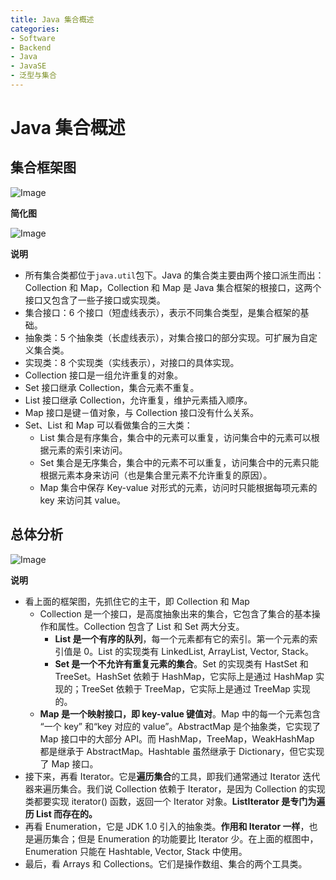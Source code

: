 ```yaml
---
title: Java 集合概述
categories:
- Software
- Backend
- Java
- JavaSE
- 泛型与集合
---
```

# Java 集合概述

## 集合框架图

![Image](https://cdn.jsdelivr.net/gh/LuShan123888/Files@main/Pictures/2021-03-21-640.jpeg)

**简化图**

![Image](https://cdn.jsdelivr.net/gh/LuShan123888/Files@main/Pictures/2021-03-21-640-20210321183553448.jpeg)

**说明**

- 所有集合类都位于`java.util`包下。Java 的集合类主要由两个接口派生而出：Collection 和 Map，Collection 和 Map 是 Java 集合框架的根接口，这两个接口又包含了一些子接口或实现类。
- 集合接口：6 个接口（短虚线表示），表示不同集合类型，是集合框架的基础。
- 抽象类：5 个抽象类（长虚线表示），对集合接口的部分实现。可扩展为自定义集合类。
- 实现类：8 个实现类（实线表示），对接口的具体实现。
- Collection 接口是一组允许重复的对象。
- Set 接口继承 Collection，集合元素不重复。
- List 接口继承 Collection，允许重复，维护元素插入顺序。
- Map 接口是键－值对象，与 Collection 接口没有什么关系。
- Set、List 和 Map 可以看做集合的三大类：
  - List 集合是有序集合，集合中的元素可以重复，访问集合中的元素可以根据元素的索引来访问。
  - Set 集合是无序集合，集合中的元素不可以重复，访问集合中的元素只能根据元素本身来访问（也是集合里元素不允许重复的原因）。
  - Map 集合中保存 Key-value 对形式的元素，访问时只能根据每项元素的 key 来访问其 value。

## 总体分析

![Image](https://cdn.jsdelivr.net/gh/LuShan123888/Files@main/Pictures/2021-03-21-640-20210321183640157.jpeg)

**说明**

- 看上面的框架图，先抓住它的主干，即 Collection 和 Map
  - Collection 是一个接口，是高度抽象出来的集合，它包含了集合的基本操作和属性。Collection 包含了 List 和 Set 两大分支。
    - **List 是一个有序的队列**，每一个元素都有它的索引。第一个元素的索引值是 0。List 的实现类有 LinkedList, ArrayList, Vector, Stack。
    - **Set 是一个不允许有重复元素的集合**。Set 的实现类有 HastSet 和 TreeSet。HashSet 依赖于 HashMap，它实际上是通过 HashMap 实现的；TreeSet 依赖于 TreeMap，它实际上是通过 TreeMap 实现的。
  - **Map 是一个映射接口，即 key-value 键值对**。Map 中的每一个元素包含 “一个 key” 和“key 对应的 value”。AbstractMap 是个抽象类，它实现了 Map 接口中的大部分 API。而 HashMap，TreeMap，WeakHashMap 都是继承于 AbstractMap。Hashtable 虽然继承于 Dictionary，但它实现了 Map 接口。
- 接下来，再看 Iterator。它是**遍历集合**的工具，即我们通常通过 Iterator 迭代器来遍历集合。我们说 Collection 依赖于 Iterator，是因为 Collection 的实现类都要实现 iterator() 函数，返回一个 Iterator 对象。**ListIterator 是专门为遍历 List 而存在的。**
- 再看 Enumeration，它是 JDK 1.0 引入的抽象类。**作用和 Iterator 一样**，也是遍历集合；但是 Enumeration 的功能要比 Iterator 少。在上面的框图中，Enumeration 只能在 Hashtable, Vector, Stack 中使用。
- 最后，看 Arrays 和 Collections。它们是操作数组、集合的两个工具类。